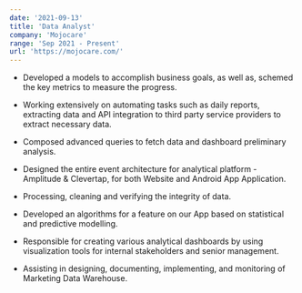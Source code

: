 ```yaml
---
date: '2021-09-13'
title: 'Data Analyst'
company: 'Mojocare'
range: 'Sep 2021 - Present'
url: 'https://mojocare.com/'
---
```


- Developed a models to accomplish business goals, as well as, schemed the key metrics to measure the progress.

- Working extensively on automating tasks such as daily reports, extracting data and API integration to third party service providers to extract necessary data.

- Composed advanced queries to fetch data and dashboard preliminary analysis.

- Designed the entire event architecture for analytical platform - Amplitude & Clevertap, for both Website and Android App Application.

- Processing, cleaning and verifying the integrity of data.

- Developed an algorithms for a feature on our App based on statistical and predictive modelling.

- Responsible for creating various analytical dashboards by using visualization tools for internal stakeholders and senior management.

- Assisting in designing, documenting, implementing, and monitoring of Marketing Data Warehouse.
